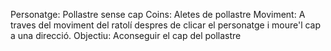 Personatge: Pollastre sense cap
Coins: Aletes de pollastre
Moviment: A traves del moviment del ratolí despres de clicar el personatge i moure'l cap a una direcció.
Objectiu: Aconseguir el cap del pollastre

